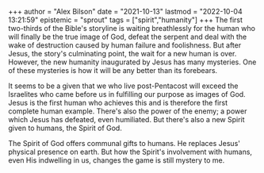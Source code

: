 +++
author = "Alex Bilson"
date = "2021-10-13"
lastmod = "2022-10-04 13:21:59"
epistemic = "sprout"
tags = ["spirit","humanity"]
+++
The first two-thirds of the Bible's storyline is waiting breathlessly for the human who will finally be the true image of God, defeat the serpent and deal with the wake of destruction caused by human failure and foolishness. But after Jesus, the story's culminating point, the wait for a new human is over. However, the new humanity inaugurated by Jesus has many mysteries. One of these mysteries is how it will be any better than its forebears.

It seems to be a given that we who live post-Pentacost will exceed the Israelites who came before us in fulfilling our purpose as images of God. Jesus is the first human who achieves this and is therefore the first complete human example. There's also the power of the enemy; a power which Jesus has defeated, even humiliated. But there's also a new Spirit given to humans, the Spirit of God.

The Spirit of God offers communal gifts to humans. He replaces Jesus' physical presence on earth. But how the Spirit's involvement with humans, even His indwelling in us, changes the game is still mystery to me.
